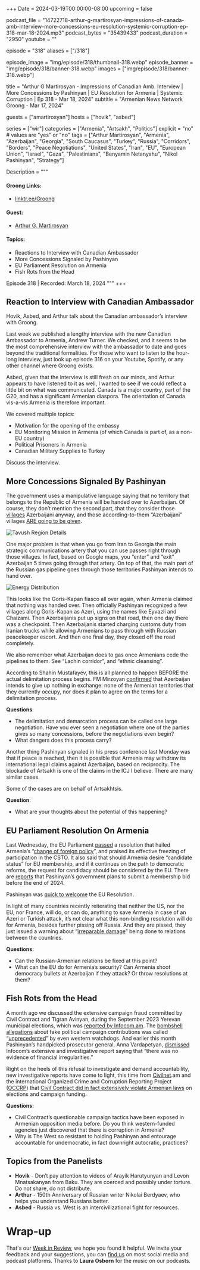 +++
Date = 2024-03-19T00:00:00-08:00
upcoming = false

podcast_file = "14722718-arthur-g-martirosyan-impressions-of-canada-amb-interview-more-concessions-eu-resolution-systemic-corruption-ep-318-mar-18-2024.mp3"
podcast_bytes = "35439433"
podcast_duration = "2950"
youtube = ""

episode = "318"
aliases = ["/318"]

episode_image = "img/episode/318/thumbnail-318.webp"
episode_banner = "img/episode/318/banner-318.webp"
images = ["img/episode/318/banner-318.webp"]

title = "Arthur G Martirosyan - Impressions of Canadian Amb. Interview | More Concessions by Pashinyan | EU Resolution for Armenia | Systemic Corruption | Ep 318 - Mar 18, 2024"
subtitle = "Armenian News Network Groong - Mar 17, 2024"

guests = ["amartirosyan"]
hosts = ["hovik", "asbed"]

series = ["wir"]
categories = ["Armenia", "Artsakh", "Politics"]
explicit = "no" # values are "yes" or "no"
tags = ["Arthur Martirosyan", "Armenia", "Azerbaijan", "Georgia", "South Caucasus", "Turkey", "Russia", "Corridors", "Borders", "Peace Negotiations", "United States", "Iran", "EU", "European Union", "Israel", "Gaza", "Palestinians", "Benyamin Netanyahu", "Nikol Pashinyan", "Strategy"]

Description = """

#### Groong Links:
* [linktr.ee/Groong](https://linktr.ee/groong)

#### Guest:
* [Arthur G. Martirosyan](/guest/amartirosyan)

#### Topics:
* Reactions to Interview with Canadian Ambassador
* More Concessions Signaled by Pashinyan
* EU Parliament Resolution on Armenia
* Fish Rots from the Head

Episode 318 | Recorded: March 18, 2024
"""
+++

## Reaction to Interview with Canadian Ambassador

Hovik, Asbed, and Arthur talk about the Canadian ambassador’s interview with Groong. 

Last week we published a lengthy interview with the new Canadian Ambassador to Armenia, Andrew Turner. We checked, and it seems to be the most comprehensive interview with the ambassador to date and goes beyond the traditional formalities. For those who want to listen to the hour-long interview, just look up episode 316 on your Youtube, Spotify, or any other channel where Groong exists.

Asbed, given that the interview is still fresh on our minds, and Arthur appears to have listened to it as well, I wanted to see if we could reflect a little bit on what was communicated. Canada is a major country, part of the G20, and has a significant Armenian diaspora. The orientation of Canada vis-a-vis Armenia is therefore important.

We covered multiple topics:
* Motivation for the opening of the embassy
* EU Monitoring Mission in Armenia (of which Canada is part of, as a non-EU country)
* Political Prisoners in Armenia
* Canadian Military Supplies to Turkey

Discuss the interview.


## More Concessions Signaled By Pashinyan

The government uses a manipulative language saying that no territory that belongs to the Republic of Armenia will be handed over to Azerbaijan. Of course, they don’t mention the second part, that they consider those [villages](https://www.azatutyun.am/a/32857315.html) Azerbaijani anyway, and those according-to-them “Azerbaijani” villages [ARE going to be given](https://www.azatutyun.am/a/32858961.html).

![Tavush Region Details](/img/episode/318/communications.webp "Tavush Region Details")


One major problem is that when you go from Iran to Georgia the main strategic communications artery that you can use passes right through those villages. In fact, based on Google maps, you “enter” and “exit” Azerbaijan 5 times going through that artery. On top of that, the main part of the Russian gas pipeline goes through those territories Pashinyan intends to hand over.

![Energy Distribution](/img/episode/318/energy.webp "Energy Distribution")


This looks like the Goris-Kapan fiasco all over again, when Armenia claimed that nothing was handed over. Then officially Pashinyan recognized a few villages along Goris-Kapan as Azeri, using the names like Eyvazli and Chaizami. Then Azerbaijanis put up signs on that road, then one day there was a checkpoint. Then Azerbaijanis started charging customs duty from Iranian trucks while allowing Armenians to pass through with Russian peacekeeper escort. And then one final day, they closed off the road completely.

We also remember what Azerbaijan does to gas once Armenians cede the pipelines to them. See “Lachin corridor”, and “ethnic cleansing”.

According to Shahin Mustafayev, this is all planned to happen BEFORE the actual delimitation process begins. FM Mirzoyan [confirmed](https://www.azatutyun.am/a/32863451.html) that Azerbaijan intends to give up nothing in exchange: none of the Armenian territories that they currently occupy, nor does it plan to agree on the terms for a delimitation process.

**Questions**:
* The delimitation and demarcation process can be called one large negotiation. Have you ever seen a negotiation where one of the parties gives so many concessions, before the negotiations even begin?
* What dangers does this process carry?

Another thing Pashinyan signaled in his press conference last Monday was that if peace is reached, then it is possible that Armenia may withdraw its international legal claims against Azerbaijan, based on reciprocity. The blockade of Artsakh is one of the claims in the ICJ I believe. There are many similar cases.

Some of the cases are on behalf of Artsakhtsis.

**Question**:
* What are your thoughts about the potential of this happening?


## EU Parliament Resolution On Armenia

Last Wednesday, the EU Parliament [passed](https://jam-news.net/european-parliament-resolution-on-armenia/) a resolution that hailed Armenia’s “[change of foreign policy](https://www.azatutyun.am/a/32860560.html)”, and praised its effective freezing of participation in the CSTO. It also said that should Armenia desire “candidate status” for EU membership, and if it continues on the path to democratic reforms, the request for candidacy should be considered by the EU. There are [reports](https://mamul.am/am/news/287006) that  Pashinyan’s government plans to submit a membership bid before the end of 2024.

Pashinyan was [quick to welcome](https://www.azatutyun.am/a/32861745.html) the EU Resolution.

In light of many countries recently reiterating that neither the US, nor the EU, nor France, will do, or can do, anything to save Armenia in case of an Azeri or Turkish attack, it’s not clear what this non-binding resolution will do for Armenia, besides further pissing off Russia. And they are pissed, they just issued a warning about “[irreparable damage](https://www.azatutyun.am/a/32860300.html)” being done to relations between the countries.

**Questions:**
* Can the Russian-Armenian relations be fixed at this point?
* What can the EU do for Armenia’s security? Can Armenia shoot democracy bullets at Azerbaijan if they attack? Or throw resolutions at them?


## Fish Rots from the Head

A month ago we discussed the extensive campaign fraud committed by Civil Contract and Tigran Avinyan, during the September 2023 Yerevan municipal elections, which was [reported by Infocom.am](https://infocom.am/hy/article/123299). The [bombshell allegations](https://armenianweekly.com/2024/02/06/fake-names-on-list-of-donors-to-pashinyans-candidate-for-yerevan-mayor/#:~:text=Pashinyan's%20backers%20resorted%20to%20a,names%2C%20an%20investigation%20has%20revealed.) about fake political campaign contributions was called “[unprecedented](https://www.youtube.com/watch?v=MB3WTJyvVjc)” by even western watchdogs. And earlier this month Pashinyan’s handpicked prosecutor general, Anna Vardapetyan, [dismissed](https://www.azatutyun.am/a/32848825.html) Infocom’s extensive and investigative report saying that “there was no evidence of financial irregularities.”

Right on the heels of this refusal to investigate and demand accountability, new investigative reports have come to light, this time from [Civilnet](https://www.civilnet.am/en/news/767336/special-report-civilnet-finds-irregularities-in-donations-to-armenias-ruling-party/).am and the international Organized Crime and Corruption Reporting Project ([OCCRP](https://www.occrp.org/en/investigations/coordinated-cash-donation-data-from-armenias-ruling-party-raises-questions-about-source-of-funds)) that [Civil Contract did in fact extensively violate Armenian laws](https://www.azatutyun.am/a/32854308.html) on elections and campaign funding.

**Questions:**
* Civil Contract’s questionable campaign tactics have been exposed in Armenian opposition media before. Do you think western-funded agencies just discovered that there is corruption in Armenia?
* Why is The West so resistant to holding Pashinyan and entourage accountable for undemocratic, in fact downright autocratic, practices?


## Topics from the Panelists
* **Hovik** - Don’t pay attention to videos of Arayik Harutyunyan and Levon Mnatsakanyan from Baku. They are coerced and possibly under torture. Do not share, do not distribute.
* **Arthur** - 150th Anniversary of Russian writer Nikolai Berdyaev, who helps you understand Russians better.
* **Asbed** - Russia vs. West is an intercivilizational fight for resources.

# Wrap-up

That's our [Week in Review](https://podcasts.groong.org/), we hope you found it helpful. We invite your feedback and your suggestions, you can [find us](https://linktr.ee/groong) on most social media and podcast platforms.
Thanks to __Laura Osborn__ for the music on our podcasts.
